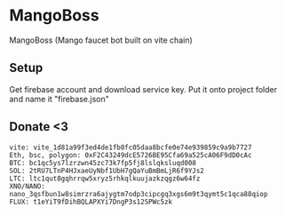 # MangoBoss
MangoBoss (Mango faucet bot built on vite chain)

## Setup
Get firebase account and download service key. Put it onto project folder and name it "firebase.json"

## Donate <3

    vite: vite_1d81a99f3ed4de1fb0fc05daa8bcfe0e74e939859c9a9b7727
    Eth, bsc, polygon: 0xF2C43249dcE5726BE95Cfa69a525cA06F9dD0cAc
    BTC: bc1qc5ys7lzrzwn45zc73k7fp5fj8lslqksluqd008
    SOL: 2tRU7LTnP4HJxaeUyNbf1UbH7gQaYuBmBmLjR6f9YJs2
    LTC: ltc1qut8gqhrrqw5xryz5rhkqlkuujazkzqgz6w64fz
    XNO/NANO: nano_3qsfbun1w8simrzra6ajygtm7odp3cipcgq3xgs6m9t3qymt5c1qca88qiop
    FLUX: t1eYiT9fDihBQLAPXYi7DngP3s12SPWc5zk
